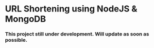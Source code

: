 # URL Shortening using NodeJS & MongoDB

### This project still under development. Will update as soon as possible.
